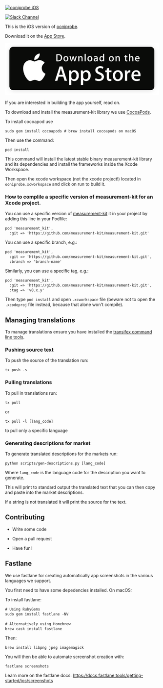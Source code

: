 [![ooniprobe iOS](assets/title.png)](https://ooni.torproject.org/)

[![Slack Channel](https://slack.openobservatory.org/badge.svg)](https://slack.openobservatory.org/)

This is the iOS version of [ooniprobe](https://ooni.torproject.org/).

Download it on the [App Store](https://itunes.apple.com/us/app/id1199566366).

[![](assets/app-store-badge.png)](https://itunes.apple.com/us/app/id1199566366)

If you are interested in building the app yourself, read on.

To download and install the measurement-kit library we use [CocoaPods](https://cocoapods.org).

To install cocoapod use

```
sudo gem install cocoapods # brew install cocoapods on macOS
```

Then use the command:

```
pod install
```

This command will install the latest stable binary measurement-kit library
and its dependencies and install the frameworks inside the Xcode Workspace.

Then open the xcode workspace (not the xcode project!)  located in
`ooniprobe.xcworkspace` and click on run to build it.

### How to complile a specific version of measurement-kit for an Xcode project.

You can use a specific version of [measurement-kit](https://github.com/measurement-kit/measurement-kit) it in your project by adding this line in your Podfile:

    pod 'measurement_kit',
      :git => 'https://github.com/measurement-kit/measurement-kit.git'

You can use a specific branch, e.g.:

    pod 'measurement_kit',
      :git => 'https://github.com/measurement-kit/measurement-kit.git',
      :branch => 'branch-name'

Similarly, you can use a specific tag, e.g.:

    pod 'measurement_kit', 
      :git => 'https://github.com/measurement-kit/measurement-kit.git',
      :tag => 'v0.x.y'

Then type `pod install` and open `.xcworkspace` file (beware not to open the
`.xcodeproj` file instead, because that alone won't compile).

## Managing translations

To manage translations ensure you have installed the [transifex command line
tools](https://docs.transifex.com/client/installing-the-client).

### Pushing source text

To push the source of the translation run:

```
tx push -s
```

### Pulling translations

To pull in translations run:

```
tx pull
```

or

```
tx pull -l [lang_code]
```

to pull only a specific language


### Generating descriptions for market

To generate translated descriptions for the markets run:

```
python scripts/gen-descriptions.py [lang_code]
```

Where `lang_code` is the language code for the description you want to
generate.

This will print to standard output the translated text that you can then copy
and paste into the market descriptions.

If a string is not translated it will print the source for the text.

## Contributing

* Write some code

* Open a pull request

* Have fun!

## Fastlane

We use fastlane for creating automatically app screenshots in the various
languages we support.

You first need to have some depedencies installed. On macOS:

To install fastlane:

```
# Using RubyGems
sudo gem install fastlane -NV

# Alternatively using Homebrew
brew cask install fastlane
```

Then:

```
brew install libpng jpeg imagemagick

```

You will then be able to automate screenshot creation with:

```
fastlane screenshots
```

Learn more on the fastlane docs:
https://docs.fastlane.tools/getting-started/ios/screenshots
